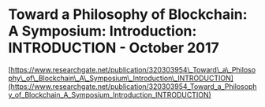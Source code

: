 # Toward a Philosophy of Blockchain: A Symposium: Introduction: INTRODUCTION - October 2017

[https://www.researchgate.net/publication/320303954\_Toward\_a\_Philosophy\_of\_Blockchain\_A\_Symposium\_Introduction\_INTRODUCTION](https://www.researchgate.net/publication/320303954_Toward_a_Philosophy_of_Blockchain_A_Symposium_Introduction_INTRODUCTION)


